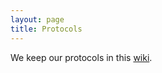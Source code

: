 ```yaml
---
layout: page
title: Protocols
---
```


We keep our protocols in this [wiki](https://github.com/MetabolicEngineeringGroupCBMA/MetabolicEngineeringGroupCBMA.github.io/wiki).
